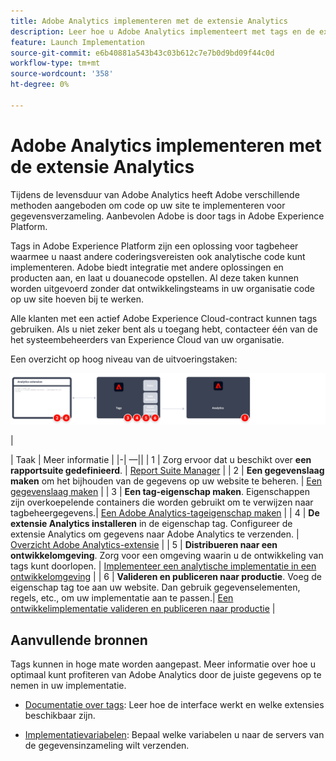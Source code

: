 ```yaml
---
title: Adobe Analytics implementeren met de extensie Analytics
description: Leer hoe u Adobe Analytics implementeert met tags en de extensie Analytics
feature: Launch Implementation
source-git-commit: e6b40881a543b43c03b612c7e7b0d9bd09f44c0d
workflow-type: tm+mt
source-wordcount: '358'
ht-degree: 0%

---
```


# Adobe Analytics implementeren met de extensie Analytics

Tijdens de levensduur van Adobe Analytics heeft Adobe verschillende methoden aangeboden om code op uw site te implementeren voor gegevensverzameling. Aanbevolen Adobe is door tags in Adobe Experience Platform.

Tags in Adobe Experience Platform zijn een oplossing voor tagbeheer waarmee u naast andere coderingsvereisten ook analytische code kunt implementeren. Adobe biedt integratie met andere oplossingen en producten aan, en laat u douanecode opstellen. Al deze taken kunnen worden uitgevoerd zonder dat ontwikkelingsteams in uw organisatie code op uw site hoeven bij te werken.

Alle klanten met een actief Adobe Experience Cloud-contract kunnen tags gebruiken. Als u niet zeker bent als u toegang hebt, contacteer één van de het systeembeheerders van Experience Cloud van uw organisatie.

Een overzicht op hoog niveau van de uitvoeringstaken:

![Adobe Analytics die de uitbreidingsworkflow voor Analytics gebruikt](../assets/analytics-extension-annotated.png)

|<div style="width:20px"></div>| Taak | Meer informatie | |-| —|| | 1 | Zorg ervoor dat u beschikt over **een rapportsuite gedefinieerd**. | [Report Suite Manager](../../admin/admin/c-manage-report-suites/report-suites-admin.md) | | 2 | **Een gegevenslaag maken** om het bijhouden van de gegevens op uw website te beheren. | [Een gegevenslaag maken](../prepare/data-layer.md) | | 3 | **Een tag-eigenschap maken**. Eigenschappen zijn overkoepelende containers die worden gebruikt om te verwijzen naar tagbeheergegevens.| [Een Adobe Analytics-tageigenschap maken](../launch/create-analytics-property.md) | | 4 | **De extensie Analytics installeren** in de eigenschap tag. Configureer de extensie Analytics om gegevens naar Adobe Analytics te verzenden. | [Overzicht Adobe Analytics-extensie](https://experienceleague.adobe.com/docs/experience-platform/tags/extensions/client/analytics/overview.html?lang=en) | | 5 | **Distribueren naar een ontwikkelomgeving**. Zorg voor een omgeving waarin u de ontwikkeling van tags kunt doorlopen. | [Implementeer een analytische implementatie in een ontwikkelomgeving](./deploy-dev.md) | | 6 | **Valideren en publiceren naar productie**. Voeg de eigenschap tag toe aan uw website. Dan gebruik gegevenselementen, regels, etc., om uw implementatie aan te passen.| [Een ontwikkelimplementatie valideren en publiceren naar productie](./validate-publish-prod.md) |

## Aanvullende bronnen

Tags kunnen in hoge mate worden aangepast. Meer informatie over hoe u optimaal kunt profiteren van Adobe Analytics door de juiste gegevens op te nemen in uw implementatie.

- [Documentatie over tags](https://experienceleague.adobe.com/docs/experience-platform/tags/home.html#): Leer hoe de interface werkt en welke extensies beschikbaar zijn.

- [Implementatievariabelen](../vars/overview.md): Bepaal welke variabelen u naar de servers van de gegevensinzameling wilt verzenden.

